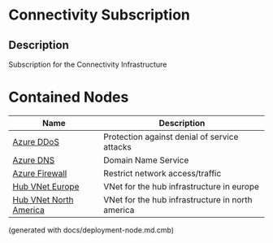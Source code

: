 # Connectivity Subscription
## Description
Subscription for the Connectivity Infrastructure

# Contained Nodes
Name | Description 
---|---
[Azure DDoS](../../../mybank/it-management/azure/ddos-protection.md) | Protection against denial of service attacks
[Azure DNS](../../../mybank/it-management/azure/dns.md) | Domain Name Service
[Azure Firewall](../../../mybank/it-management/azure/firewall.md) | Restrict network access/traffic
[Hub VNet Europe](../../../mybank/it-management/azure/hub-vnet-europe.md) | VNet for the hub infrastructure in europe
[Hub VNet North America](../../../mybank/it-management/azure/hub-vnet-north-america.md) | VNet for the hub infrastructure in north america


(generated with docs/deployment-node.md.cmb)
